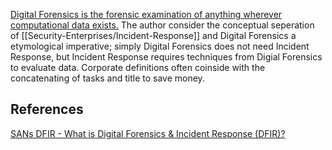 
[Digital Forensics is the forensic examination of anything wherever computational data exists.](https://www.youtube.com/watch?v=ehxJZAGUaxY) The author consider the conceptual seperation of [[Security-Enterprises/Incident-Response]] and Digital Forensics a etymological imperative; simply Digital Forensics does not need Incident Response, but Incident Response requires techniques from Digial Forensics to evaluate data. Corporate definitions often coinside with the concatenating of tasks and title to save money.

## References

[SANs DFIR - What is Digital Forensics & Incident Response (DFIR)?](https://www.youtube.com/watch?v=ehxJZAGUaxY)